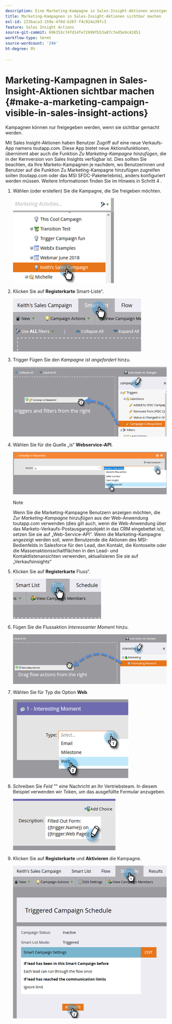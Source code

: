 ```yaml
---
description: Eine Marketing-Kampagne in Sales-Insight-Aktionen anzeigen - Marketo-Dokumente - Produktdokumentation
title: Marketing-Kampagnen in Sales-Insight-Aktionen sichtbar machen
exl-id: 223baca3-159e-4f0d-b26f-f4c924a39fc3
feature: Sales Insight Actions
source-git-commit: 696353c74fd14fe72699fb53a87cfed5e9c42d51
workflow-type: tm+mt
source-wordcount: '294'
ht-degree: 0%

---
```


# Marketing-Kampagnen in Sales-Insight-Aktionen sichtbar machen {#make-a-marketing-campaign-visible-in-sales-insight-actions}

Kampagnen können nur freigegeben werden, wenn sie sichtbar gemacht werden.

Mit Sales Insight-Aktionen haben Benutzer Zugriff auf eine neue Verkaufs-App namens toutapp.com. Diese App bietet neue Aktionsfunktionen, übernimmt aber auch die Funktion _Zu Marketing-Kampagne hinzufügen_, die in der Kernversion von Sales Insights verfügbar ist. Dies sollten Sie beachten, da Ihre Marketo-Kampagnen je nachdem, wo Benutzerinnen und Benutzer auf die Funktion Zu Marketing-Kampagne hinzufügen zugreifen sollen (toutapp.com oder das MSI SFDC-Paketerlebnis), anders konfiguriert werden müssen. Weitere Informationen finden Sie im Hinweis in Schritt 4 .

1. Wählen (oder erstellen) Sie die Kampagne, die Sie freigeben möchten.

   ![](assets/make-a-marketing-campaign-visible-sia-1.png)

1. Klicken Sie auf **Registerkarte** Smart-Liste“.

   ![](assets/make-a-marketing-campaign-visible-sia-2.png)

1. Trigger Fügen Sie den _Kampagne ist angefordert_ hinzu.

   ![](assets/make-a-marketing-campaign-visible-sia-3.png)

1. Wählen Sie für die Quelle „is“ **Webservice-API**.

   ![](assets/make-a-marketing-campaign-visible-sia-4.png)

   >[!NOTE]
   >
   >Wenn Sie die Marketing-Kampagne Benutzern anzeigen möchten, die _Zur Marketing-Kampagne hinzufügen_ aus der Web-Anwendung toutapp.com verwenden (dies gilt auch, wenn die Web-Anwendung über das Marketo-Verkaufs-Postausgangsobjekt in das CRM eingebettet ist), setzen Sie sie auf „Web-Service-API“. Wenn die Marketing-Kampagne angezeigt werden soll, wenn Benutzende die Aktionen des MSI-Bedienfelds in Salesforce für den Lead, den Kontakt, die Kontoseite oder die Massenaktionsschaltflächen in den Lead- und Kontaktlistenansichten verwenden, aktualisieren Sie sie auf „Verkaufsinsights“

1. Klicken Sie auf **Registerkarte** Fluss“.

   ![](assets/make-a-marketing-campaign-visible-sia-5.png)

1. Fügen Sie die Flussaktion _Interessanter Moment_ hinzu.

   ![](assets/make-a-marketing-campaign-visible-sia-6.png)

1. Wählen Sie für Typ die Option **Web**.

   ![](assets/make-a-marketing-campaign-visible-sia-7.png)

1. Schreiben Sie _Feld &quot;_&quot; eine Nachricht an Ihr Vertriebsteam. In diesem Beispiel verwenden wir Token, um das ausgefüllte Formular anzugeben.

   ![](assets/make-a-marketing-campaign-visible-sia-8.png)

1. Klicken Sie auf **Registerkarte** und **Aktivieren** die Kampagne.

   ![](assets/make-a-marketing-campaign-visible-sia-9.png)
